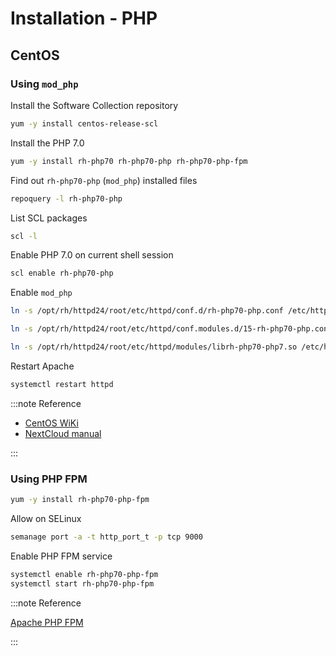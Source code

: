 # Installation - PHP

## CentOS

### Using `mod_php`

Install the Software Collection repository

```bash
yum -y install centos-release-scl
```

Install the PHP 7.0

```bash
yum -y install rh-php70 rh-php70-php rh-php70-php-fpm
```

Find out `rh-php70-php` (`mod_php`) installed files

```bash
repoquery -l rh-php70-php
```

List SCL packages

```bash
scl -l
```

Enable PHP 7.0 on current shell session

```bash
scl enable rh-php70-php
```

Enable `mod_php`

```bash
ln -s /opt/rh/httpd24/root/etc/httpd/conf.d/rh-php70-php.conf /etc/httpd/conf.d/

ln -s /opt/rh/httpd24/root/etc/httpd/conf.modules.d/15-rh-php70-php.conf /etc/httpd/conf.modules.d/

ln -s /opt/rh/httpd24/root/etc/httpd/modules/librh-php70-php7.so /etc/httpd/modules/
```

Restart Apache

```bash
systemctl restart httpd
```

:::note Reference

- [CentOS WiKi](https://wiki.centos.org/HowTos/php7)
- [NextCloud manual](https://docs.nextcloud.com/server/13.0.0/admin_manual/installation/php_70_installation.html)

:::

### Using PHP FPM

```bash
yum -y install rh-php70-php-fpm
```

Allow on SELinux

```bash
semanage port -a -t http_port_t -p tcp 9000
```

Enable PHP FPM service

```bash
systemctl enable rh-php70-php-fpm
systemctl start rh-php70-php-fpm
```

:::note Reference

[Apache PHP FPM](https://cwiki.apache.org/confluence/display/HTTPD/PHP-FPM)

:::
